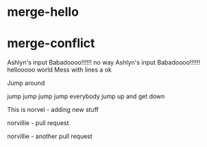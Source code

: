 # merge-hello
# merge-conflict

Ashlyn's input Babadoooo!!!!!! no way
Ashlyn's input Babadoooo!!!!!! hellooooo world
Mess with lines a ok

Jump around
 
jump jump jump jump everybody
jump up and get down

This is norvel - adding new stuff

norvillie - pull request

norvillie - another pull request